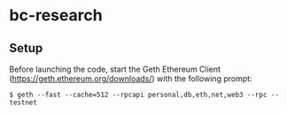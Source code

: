# bc-research

## Setup
Before launching the code, start the Geth Ethereum Client (https://geth.ethereum.org/downloads/) with the following prompt:

```
$ geth --fast --cache=512 --rpcapi personal,db,eth,net,web3 --rpc --testnet
```

